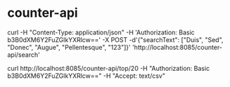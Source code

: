# counter-api
curl -H "Content-Type: application/json" -H 'Authorization: Basic b3B0dXM6Y2FuZGlkYXRlcw==' -X POST -d'{"searchText": ["Duis", "Sed", "Donec", "Augue", "Pellentesque", "123"]}' 'http://localhost:8085/counter-api/search' 

curl http://localhost:8085/counter-api/top/20 -H "Authorization: Basic b3B0dXM6Y2FuZGlkYXRlcw==" -H "Accept: text/csv"